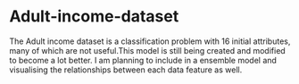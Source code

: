 # Adult-income-dataset
The Adult income dataset is a classification problem with 16 initial attributes, many of which are not useful.This model is still being created and modified to become a lot better. I am planning to include in a ensemble model and visualising the relationships between each data feature as well. 
